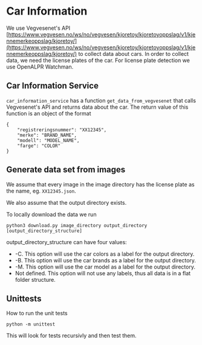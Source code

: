 # Car Information

We use Vegvesenet's API [https://www.vegvesen.no/ws/no/vegvesen/kjoretoy/kjoretoyoppslag/v1/kjennemerkeoppslag/kjoretoy/](https://www.vegvesen.no/ws/no/vegvesen/kjoretoy/kjoretoyoppslag/v1/kjennemerkeoppslag/kjoretoy/)
to collect data about cars. In order to collect data, we need the
license plates of the car. For license plate detection we use
OpenALPR Watchman.

## Car Information Service

`car_information_service` has a function `get_data_from_vegvesenet`
that calls Vegvesenet's API and returns data about the car. The
return value of this function is an object of the format
    
    {
        "registreringsnummer": "XX12345",
        "merke": "BRAND_NAME",
        "modell": "MODEL_NAME",
        "farge": "COLOR"
    }


## Generate data set from images

We assume that every image in the image directory
has the license plate as the name, eg. `XX12345.json`.

We also assume that the output directory exists.

To locally download the data we run

    python3 download.py image_directory output_directory [output_directory_structure]

output_directory_structure can have four values:

* -C. This option will use the car colors as a label for 
the output directory.
* -B. This option will use the car brands as a label for
the output directory.
* -M. This option will use the car model as a label for
the output directory.
* Not defined. This option will not use any labels, thus
all data is in a flat folder structure.

## Unittests
How to run the unit tests

    python -m unittest

This will look for tests recursivly and then test them.
